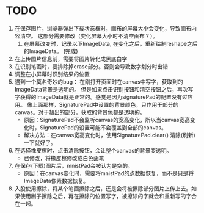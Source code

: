 # TODO
1. 在保存图片，浏览器弹出下载状态框时，画布的屏幕大小会变化，导致画布内容清空。 这部分需要修改（变化屏幕大小时不清空画布？）。
   1. 在屏幕改变时，记录以下ImageData, 在变化之后，重新绘制reshape之后的ImageData。 (完成)
2. 在上传图片信息前，需要将图片转化成黑底白字
3. 在识别笔画时，要排除掉erase部分。否则会导致数字划分时出错
4. 调整在小屏幕时识别结果的位置
5. 遇到一个莫名奇妙的bug： 在刚打开页面时在canvas中写字，获取到的ImageData背景是透明的。 但是如果点击识别按钮和清空按钮之后，再次写字获得的ImageData就是正常的。感觉是因为signaturePad的配置没有过应用。
   像上面那样，SignaturePad中设置的背景颜色，只作用于部分的canvas。对于超出的部分，获取的背景色都是透明的。
   - 原因：SignaturePad不会监听canvas的宽高变化，所以当canvas宽高变化时，SignaturePad的设置可能不会覆盖到全部的canvas。
   - 解决方法：在canvas宽高变化时，使用SignaturePad.clear() 清除(刷新)一下就好了。
6. 在选择橡皮檫时，点击清除按钮，会让整个canvas的背景变透明。
   - 已修改，将橡皮檫修改成白色画笔
7. 在保存(下载)图片后，mnistPad会被认为是空的。 
   - 原因：在canvas变化时，需要将mnistPad的点数据恢复，而不是只是将ImageData像素数据恢复。
8. 入股使用擦除，将某个笔画擦除之后，还是会将被擦除部分图片上传上去。如果使用刷子擦除之后，再在擦除的位置写字，被擦除的字就会和重新写的字合在一起。